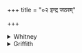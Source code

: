 +++
title = "०२ इन्द्र जठरम्"

+++

<details><summary>Whitney</summary>

### Translation
2. O Indra, \[thy\] belly—like one to be praised—fill thou with the  
sweet \[draught\]—like the heavens—with this soma—like the sky  
(*svàr*)—; unto thee have gone the well-voiced intoxications.

### Notes
The omission of this verse in Ppp. is perhaps only an accidental one,  
due to the scribe. The first interpolation in the other texts is *návyaṁ  
ná;* to get a sense, Weber boldly emends to *nāvyaṁ na* 'like \[the  
hold\] of a vessel'; the comm. explains by *nūtanas* (*anenā ”darātiśaya  
uktaḥ!*), taking no heed of the accent—which, however, requires to be  
changed to *návyas*, whichever sense be given it; perhaps *nadyò ná*  
'like streams,' would be most acceptable. In the third interpolation,  
SV. combines *svàr ná* and AśS. śśS. *svàr ṇá;* and the mss. vary  
between the two; our edition reads the former, with the majority of our  
mss.; SPP. has the latter, with the majority of his; one or two of ours  
corrupt to *svàr mó ’pa.* The three other texts have at the end  
*asthus.* The comm. takes *divás* as gen., supplying *amṛteṇa* to govern  
it; and he takes *svàr* as of locative value. The Anukr. scans the verse  
as 8 + 8: 8 + 10 = 34 syllables.
</details>

<details><summary>Griffith</summary>

O Indra, even as one athirst, fill thee with meath as 'twere from heaven. Sweet-toned, the raptures of this juice have come to thee as to the light.
</details>

